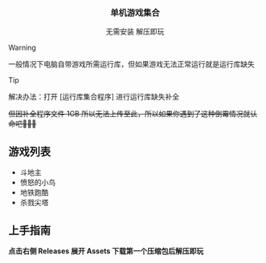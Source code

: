 

  <h3 align="center">单机游戏集合</h3>
  <p align="center">无需安装 解压即玩</p>

 > [!WARNING]
 > 一般情况下电脑自带游戏所需运行库，但如果游戏无法正常运行就是运行库缺失

> [!TIP]
 > 解决办法：打开 [运行库集合程序] 进行运行库缺失补全

~~但因补全程序文件 1GB 所以无法上传至此，所以如果你遇到了这种倒霉情况就认命吧🤣🤣🤣~~


## 游戏列表

- 斗地主
- 愤怒的小鸟
- 地铁跑酷
- 杀戮尖塔


## 上手指南
**点击右侧 Releases 展开 Assets  下载第一个压缩包后解压即玩**




